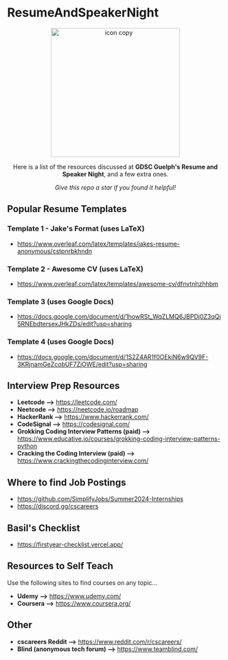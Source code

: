 # ResumeAndSpeakerNight

<p align="center">
  <img src="https://github.com/Google-Developer-Student-Clubs-Guelph/ResumeAndSpeakerNight/assets/58868225/f0fdbcbd-8f3e-4d67-b12a-021589fad78b" alt="icon copy" width="300">
</p>


<p align="center">Here is a list of the resources discussed at <strong>GDSC Guelph's Resume and Speaker Night</strong>, and a few extra ones.</p>
<p align="center"><em>Give this repo a star if you found it helpful!</em></p>

## Popular Resume Templates
### Template 1 - Jake's Format (uses LaTeX)
- https://www.overleaf.com/latex/templates/jakes-resume-anonymous/cstpnrbkhndn

### Template 2 - Awesome CV (uses LaTeX)
- https://www.overleaf.com/latex/templates/awesome-cv/dfnvtnhzhhbm
  
### Template 3 (uses Google Docs)
- https://docs.google.com/document/d/1howRSt_WqZLMQ6JBPDj0Z3qQj5RNEbdtersexJHkZDs/edit?usp=sharing

### Template 4 (uses Google Docs)
- https://docs.google.com/document/d/1S2Z4AR1f0OEkiN6w9QV9F-3KRjnamGeZcobUF7ZjOWE/edit?usp=sharing

## Interview Prep Resources 
- **Leetcode -->** https://leetcode.com/
- **Neetcode -->** https://neetcode.io/roadmap
- **HackerRank -->** https://www.hackerrank.com/
- **CodeSignal -->** https://codesignal.com/
- **Grokking Coding Interview Patterns (paid) -->** https://www.educative.io/courses/grokking-coding-interview-patterns-python
- **Cracking the Coding Interview (paid) -->** https://www.crackingthecodinginterview.com/

## Where to find Job Postings
- https://github.com/SimplifyJobs/Summer2024-Internships
- https://discord.gg/cscareers

## Basil's Checklist
- https://firstyear-checklist.vercel.app/

## Resources to Self Teach
Use the following sites to find courses on any topic...
- **Udemy -->** https://www.udemy.com/
- **Coursera -->** https://www.coursera.org/

## Other
- **cscareers Reddit -->** https://www.reddit.com/r/cscareers/
- **Blind (anonymous tech forum) -->** https://www.teamblind.com/
